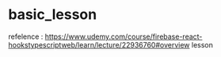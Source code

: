 # basic_lesson
refelence : https://www.udemy.com/course/firebase-react-hookstypescriptweb/learn/lecture/22936760#overview lesson
